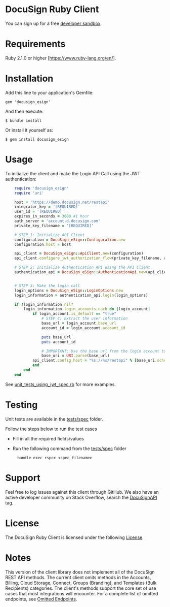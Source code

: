 # DocuSign Ruby Client

You can sign up for a free [developer sandbox](https://www.docusign.com/developer-center).

Requirements
============

Ruby 2.1.0 or higher [https://www.ruby-lang.org/en/].

Installation
============

Add this line to your application's Gemfile:

    gem 'docusign_esign'

And then execute:

    $ bundle install

Or install it yourself as:

    $ gem install docusign_esign

Usage
=====

To initialize the client and make the Login API Call using the JWT authentication:

```ruby
	require 'docusign_esign'
	require 'uri'

	host = 'https://demo.docusign.net/restapi'
	integrator_key = '[REQUIRED]'
	user_id = '[REQUIRED]'
	expires_in_seconds = 3600 #1 hour
	auth_server = 'account-d.docusign.com'
	private_key_filename = '[REQUIRED]'

	# STEP 1: Initialize API Client
	configuration = DocuSign_eSign::Configuration.new
	configuration.host = host

	api_client = DocuSign_eSign::ApiClient.new(configuration)
	api_client.configure_jwt_authorization_flow(private_key_filename, auth_server, integrator_key, user_id, expires_in_seconds)

	# STEP 2: Initialize Authentication API using the API Client
	authentication_api = DocuSign_eSign::AuthenticationApi.new(api_client)


	# STEP 3: Make the login call
	login_options = DocuSign_eSign::LoginOptions.new
	login_information = authentication_api.login(login_options)

	if !login_information.nil?
		login_information.login_accounts.each do |login_account|
			if login_account.is_default == "true"
				# STEP 4: Extract the user information
				base_url = login_account.base_url
				account_id = login_account.account_id

				puts base_url
				puts account_id

				# IMPORTANT: Use the base url from the login account to update the api client which will be used in future api calls
				base_uri = URI.parse(base_url)
		  	api_client.config.host = "%s://%s/restapi" % [base_uri.scheme, base_uri.host]
			end
		end
	end
```

See [unit_tests_using_jwt_spec.rb](./tests/spec/unit_tests_using_jwt_spec.rb) for more examples.

Testing
=======

Unit tests are available in the [tests/spec](./tests/spec) folder. 

Follow the steps below to run the test cases

* Fill in all the required fields/values
* Run the following command from the [tests/spec](./tests/spec) folder 

        bundle exec rspec <spec_filename>

Support
=======

Feel free to log issues against this client through GitHub.  We also have an active developer community on Stack Overflow, search the [DocuSignAPI](http://stackoverflow.com/questions/tagged/docusignapi) tag.

License
=======

The DocuSign Ruby Client is licensed under the following [License](LICENSE).

Notes
=======

This version of the client library does not implement all of the DocuSign REST API methods. The current client omits methods in the Accounts, Billing, Cloud Storage, Connect, Groups (Branding), and Templates (Bulk Recipients) categories. The client's methods support the core set of use cases that most integrations will encounter. For a complete list of omitted endpoints, see [Omitted Endpoints](./omitted_endpoints.md).
